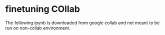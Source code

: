 # finetuning COllab

The following ipynb is downloaded from google collab and not meant to be run on non-collab  environment.